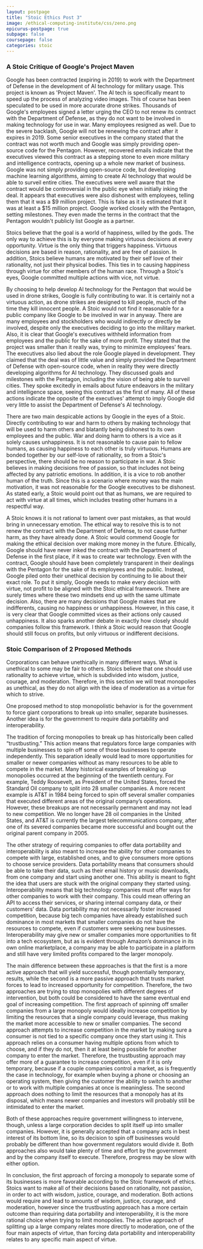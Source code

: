 ```yaml
---
layout: postpage
title: "Stoic Ethics Post 3"
image: /ethical-computing-institute/css/zeno.png
epicurus-postpage: true
subpage: false
coursepage: false
categories: stoic
---
```


### A Stoic Critique of Google's Project Maven

Google has been contracted (expiring in 2019) to work with the Department of Defense in the development of AI technology for military usage. This project is known as 'Project Maven'. The AI tech is specifically meant to speed up the process of analyzing video images. This of course has been speculated to be used in more accurate drone strikes. Thousands of Google's employees signed a letter urging the CEO to not renew its contract with the Department of Defense, as they do not want to be involved in making technology for use in war. Many employees resigned as well. Due to the severe backlash, Google will not be renewing the contract after it expires in 2019. Some senior executives in the company stated that the contract was not worth much and Google was simply providing open-source code for the Pentagon. However, recovered emails indicate that the executives viewed this contract as a stepping stone to even more military and intelligence contracts, opening up a whole new market of business. Google was not simply providing open-source code, but developing machine learning algorithms, aiming to create AI technology that would be able to surveil entire cities. The executives were well aware that the contract would be controversial in the public eye when initially inking the deal. It appears that executives were also dishonest with employees, telling them that it was a $9 million project. This is false as it is estimated that it was at least a $15 million project. Google worked closely with the Pentagon, setting milestones. They even made the terms in the contract that the Pentagon wouldn't publicly list Google as a partner.

Stoics believe that the goal is a world of happiness, willed by the gods. The only way to achieve this is by everyone making virtuous decisions at every opportunity. Virtue is the only thing that triggers happiness. Virtuous decisions are based in reason, rationality, and are free of passion. In addition, Stoics believe humans are motivated by their self love of their rationality, not just their physical bodies. This ties in to causing happiness through virtue for other members of the human race. Through a Stoic's eyes, Google committed multiple actions with vice, not virtue.

By choosing to help develop AI technology for the Pentagon that would be used in drone strikes, Google is fully contributing to war. It is certainly not a virtuous action, as drone strikes are designed to kill people, much of the time they kill innocent people. A Stoic would not find it reasonable for a public company like Google to be involved in war in anyway. There are many employees and stockholders who would indirectly or directly be involved, despite only the executives deciding to go into the military market. Also, it is clear that Google's executives withheld information from employees and the public for the sake of more profit. They stated that the project was smaller than it really was, trying to minimize employees' fears. The executives also lied about the role Google played in development. They claimed that the deal was of little value and simply provided the Department of Defense with open-source code, when in reality they were directly developing algorithms for AI technology. They discussed goals and milestones with the Pentagon, including the vision of being able to surveil cities. They spoke excitedly in emails about future endeavors in the military and intelligence space, seeing this contract as the first of many. All of these actions indicate the opposite of the executives' attempt to imply Google did very little to assist the Department of Defense's AI technology.

There are two main despicable actions by Google in the eyes of a Stoic. Directly contributing to war and harm to others by making technology that will be used to harm others and blatantly being dishonest to its own employees and the public. War and doing harm to others is a vice as it solely causes unhappiness. It is not reasonable to cause pain to fellow humans, as causing happiness to each other is truly virtuous. Humans are bonded together by our self-love of rationality, so from a Stoic's perspective, there should be no reason to participate in war. A Stoic believes in making decisions free of passion, so that includes not being affected by any patriotic emotions. In addition, it is a vice to rob another human of the truth. Since this is a scenario where money was the main motivation, it was not reasonable for the Google executives to be dishonest. As stated early, a Stoic would point out that as humans, we are required to act with virtue at all times, which includes treating other humans in a respectful way.

A Stoic knows it is not rational to lament over past mistakes, as that would bring in unnecessary emotion. The ethical way to resolve this is to not renew the contract with the Department of Defense, to not cause further harm, as they have already done. A Stoic would commend Google for making the ethical decision over making more money in the future. Ethically, Google should have never inked the contract with the Department of Defense in the first place, if it was to create war technology. Even with the contract, Google should have been completely transparent in their dealings with the Pentagon for the sake of its employees and the public. Instead, Google piled onto their unethical decision  by continuing to lie about their exact role. To put it simply, Google needs to make every decision with virtue, not profit to be aligned with the Stoic ethical framework. There are surely times where these two mindsets end up with the same ultimate decision. Also, there are many decisions that Google makes that are indifferents, causing no happiness or unhappiness. However, in this case, it is very clear that Google committed vices as their actions only caused unhappiness. It also sparks another debate in exactly how closely should companies follow this framework. I think a Stoic would reason that Google should still focus on profits, but only virtuous or indifferent decisions.


### Stoic Comparison of 2 Proposed Methods

Corporations can behave unethically in many different ways. What is unethical to some may be fair to others. Stoics believe that one should use rationality to achieve virtue, which is subdivided into wisdom, justice, courage, and moderation. Therefore, in this section we will treat monopolies as unethical, as they do not align with the idea of moderation as a virtue for which to strive.


One proposed method to stop monopolistic behavior is for the government to force giant corporations to break up into smaller, separate businesses. Another idea is for the government to require data portability and interoperability.

The tradition of forcing monopolies to break up has historically been called “trustbusting.” This action means that regulators force large companies with multiple businesses to spin off some of those businesses to operate independently. This separation ideally would lead to more opportunities for smaller or newer companies without as many resources to be able to compete in the market. Many historical examples of breaking up monopolies occurred at the beginning of the twentieth century. For example, Teddy Roosevelt, as President of the United States, forced the Standard Oil company to split into 28 smaller companies. A more recent example is AT&T in 1984 being forced to spin off several smaller companies that executed different areas of the original company’s operations. However, these breakups are not necessarily permanent and may not lead to new competition. We no longer have 28 oil companies in the United States, and AT&T is currently the largest telecommunications company, after one of its severed companies became more successful and bought out the original parent company in 2005.

The other strategy of requiring companies to offer data portability and interoperability is also meant to increase the ability for other companies to compete with large, established ones, and to give consumers more options to choose service providers. Data portability means that consumers should be able to take their data, such as their email history or music downloads, from one company and start using another one. This ability is meant to fight the idea that users are stuck with the original company they started using. Interoperability means that big technology companies must offer ways for other companies to work with their company. This could mean offering an API to access their services, or sharing internal company data, or their customers’ data. Data portability may not necessarily foster increased competition, because big tech companies have already established such dominance in most markets that smaller companies do not have the resources to compete, even if customers were seeking new businesses. Interoperability may give new or smaller companies more opportunities to fit into a tech ecosystem, but as is evident through Amazon’s dominance in its own online marketplace, a company may be able to participate in a platform and still have very limited profits compared to the larger monopoly.

The main difference between these approaches is that the first is a more active approach that will yield successful, though potentially temporary, results, while the second is a more passive approach that trusts market forces to lead to increased opportunity for competition. Therefore, the two approaches are trying to stop monopolies with different degrees of intervention, but both could be considered to have the same eventual end goal of increasing competition. The first approach of spinning off smaller companies from a large monopoly would ideally increase competition by limiting the resources that a single company could leverage, thus making the market more accessible to new or smaller companies. The second approach attempts to increase competition in the market by making sure a consumer is not tied to a specific company once they start using it. This approach relies on a consumer having multiple options from which to choose, and if they do not, then it at least being possible for another company to enter the market. Therefore, the trustbusting approach may offer more of a guarantee to increase competition, even if it is only temporary, because if a couple companies control a market, as is frequently the case in technology, for example when buying a phone or choosing an operating system, then giving the customer the ability to switch to another or to work with multiple companies at once is meaningless. The second approach does nothing to limit the resources that a monopoly has at its disposal, which means newer companies and investors will probably still be intimidated to enter the market.

Both of these approaches require government willingness to intervene, though, unless a large corporation decides to split itself up into smaller companies. However, it is generally accepted that a company acts in best interest of its bottom line, so its decision to spin off businesses would probably be different than how government regulators would divide it. Both approaches also would take plenty of time and effort by the government and by the company itself to execute. Therefore, progress may be slow with either option.

In conclusion, the first approach of forcing a monopoly to separate some of its businesses is more favorable according to the Stoic framework of ethics. Stoics want to make all of their decisions based on rationality, not passion, in order to act with wisdom, justice, courage, and moderation. Both actions would require and lead to amounts of wisdom, justice, courage, and moderation, however since the trustbusting approach has a more certain outcome than requiring data portability and interoperability, it is the more rational choice when trying to limit monopolies. The active approach of splitting up a large company relates more directly to moderation, one of the four main aspects of virtue, than forcing data portability and interoperability relates to any specific main aspect of virtue.
